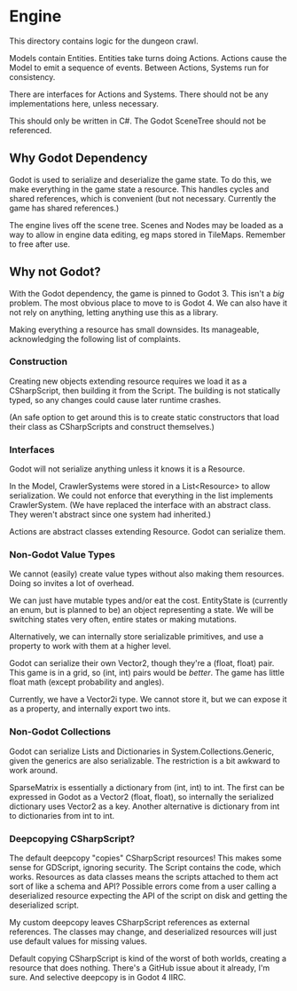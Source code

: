 # Engine
This directory contains logic for the dungeon crawl.

Models contain Entities. Entities take turns doing Actions.
Actions cause the Model to emit a sequence of events.
Between Actions, Systems run for consistency.

There are interfaces for Actions and Systems. There should not be any implementations here, unless necessary.

This should only be written in C#. The Godot SceneTree should not be referenced.

## Why Godot Dependency
Godot is used to serialize and deserialize the game state.
To do this, we make everything in the game state a resource.
This handles cycles and shared references, which is convenient (but not necessary. Currently the game has shared references.)

The engine lives off the scene tree. Scenes and Nodes may be loaded as a way to allow in engine data editing, eg maps stored in TileMaps.
Remember to free after use.

## Why not Godot?
With the Godot dependency, the game is pinned to Godot 3. This isn't a *big* problem. 
The most obvious place to move to is Godot 4. We can also have it not rely on anything, letting anything use this as a library. 

Making everything a resource has small downsides. Its manageable, acknowledging the following list of complaints.

### Construction
Creating new objects extending resource requires we load it as a CSharpScript, then building it from the Script. The building is not statically typed, so any changes could cause later runtime crashes. 

(An safe option to get around this is to create static constructors that load their class as CSharpScripts and construct themselves.)

### Interfaces
Godot will not serialize anything unless it knows it is a Resource.

In the Model, CrawlerSystems were stored in a List\<Resource\> to allow serialization.
We could not enforce that everything in the list implements CrawlerSystem.
(We have replaced the interface with an abstract class. They weren't abstract since one system had inherited.)

Actions are abstract classes extending Resource. Godot can serialize them.

### Non-Godot Value Types
We cannot (easily) create value types without also making them resources.
Doing so invites a lot of overhead.

We can just have mutable types and/or eat the cost. EntityState is (currently an enum, but is planned to be) an object representing a state.
We will be switching states very often, entire states or making mutations.

Alternatively, we can internally store serializable primitives, and use a property to work with them at a higher level.

Godot can serialize their own Vector2, though they're a (float, float) pair.
This game is in a grid, so (int, int) pairs would be *better*. The game has little float math (except probability and angles).

Currently, we have a Vector2i type. We cannot store it, but we can expose it as a property, and internally export two ints.

### Non-Godot Collections
Godot can serialize Lists and Dictionaries in System.Collections.Generic, given the generics are also serializable.
The restriction is a bit awkward to work around.

SparseMatrix is essentially a dictionary from (int, int) to int.
The first can be expressed in Godot as a Vector2 (float, float), so internally the serialized dictionary uses Vector2 as a key.
Another alternative is dictionary from int to dictionaries from int to int.

### Deepcopying CSharpScript?
The default deepcopy "copies" CSharpScript resources!
This makes some sense for GDScript, ignoring security. The Script contains the code, which works.
Resources as data classes means the scripts attached to them act sort of like a schema and API?
Possible errors come from a user calling a deserialized resource expecting the API of the script on disk and getting the deserialized script.

My custom deepcopy leaves CSharpScript references as external references.
The classes may change, and deserialized resources will just use default values for missing values.

Default copying CSharpScript is kind of the worst of both worlds, creating a resource that does nothing.
There's a GitHub issue about it already, I'm sure. And selective deepcopy is in Godot 4 IIRC.